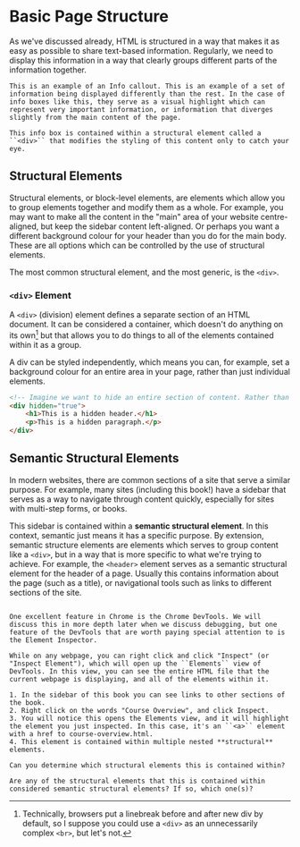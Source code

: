 # Basic Page Structure

As we've discussed already, HTML is structured in a way that makes it as easy as possible to share text-based information. Regularly, we need to display this information in a way that clearly groups different parts of the information together.

```admonish info
This is an example of an Info callout. This is an example of a set of information being displayed differently than the rest. In the case of info boxes like this, they serve as a visual highlight which can represent very important information, or information that diverges slightly from the main content of the page.

This info box is contained within a structural element called a ``<div>`` that modifies the styling of this content only to catch your eye.
```

## Structural Elements
Structural elements, or block-level elements, are elements which allow you to group elements together and modify them as a whole. For example, you may want to make all the content in the "main" area of your website centre-aligned, but keep the sidebar content left-aligned. Or perhaps you want a different background colour for your header than you do for the main body. These are all options which can be controlled by the use of structural elements.

The most common structural element, and the most generic, is the ``<div>``. 

### ``<div>`` Element
A ``<div>`` (division) element defines a separate section of an HTML document. It can be considered a container, which doesn't do anything on its own[^note] but that allows you to do things to all of the elements contained within it as a group.

A div can be styled independently, which means you can, for example, set a background colour for an entire area in your page, rather than just individual elements.

```html
<!-- Imagine we want to hide an entire section of content. Rather than add the ``hidden`` attribute to each element individually, we can wrap all of the elements in a <div>, which we can hide instead. -->
<div hidden="true">
    <h1>This is a hidden header.</h1>
    <p>This is a hidden paragraph.</p>
</div>
```

[^note]: Technically, browsers put a linebreak before and after new div by default, so I suppose you could use a ``<div>`` as an unnecessarily complex ``<br>``, but let's not.

## Semantic Structural Elements
In modern websites, there are common sections of a site that serve a similar purpose. For example, many sites (including this book!) have a sidebar that serves as a way to navigate through content quickly, especially for sites with multi-step forms, or books.

This sidebar is contained within a **semantic structural element**. In this context, semantic just means it has a specific purpose. By extension, semantic structure elements are elements which serves to group content like a ``<div>``, but in a way that is more specific to what we're trying to achieve. For example, the ``<header>`` element serves as a semantic structural element for the header of a page. Usually this contains information about the page (such as a title), or navigational tools such as links to different sections of the site.

~~~admonish note title="Lecture Exercise - Introduction to the Inspector"

One excellent feature in Chrome is the Chrome DevTools. We will discuss this in more depth later when we discuss debugging, but one feature of the DevTools that are worth paying special attention to is the Element Inspector.

While on any webpage, you can right click and click "Inspect" (or "Inspect Element"), which will open up the ``Elements`` view of DevTools. In this view, you can see the entire HTML file that the current webpage is displaying, and all of the elements within it. 

1. In the sidebar of this book you can see links to other sections of the book.
2. Right click on the words "Course Overview", and click Inspect.
3. You will notice this opens the Elements view, and it will highlight the element you just inspected. In this case, it's an ``<a>`` element with a href to course-overview.html.
4. This element is contained within multiple nested **structural** elements. 

Can you determine which structural elements this is contained within?

Are any of the structural elements that this is contained within considered semantic structural elements? If so, which one(s)?
~~~